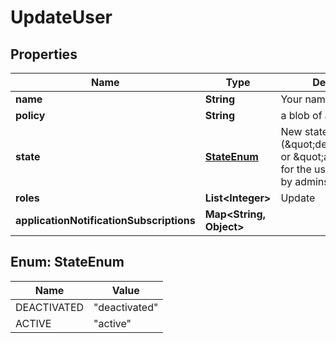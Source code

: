 

# UpdateUser

## Properties

Name | Type | Description | Notes
------------ | ------------- | ------------- | -------------
**name** | **String** | Your name. |  [optional]
**policy** | **String** | a blob of acl json |  [optional]
**state** | [**StateEnum**](#StateEnum) | New state (\&quot;deactivated\&quot; or \&quot;active\&quot;) for the user. Only usable by admins for the user. |  [optional]
**roles** | **List&lt;Integer&gt;** | Update |  [optional]
**applicationNotificationSubscriptions** | **Map&lt;String, Object&gt;** |  |  [optional]



## Enum: StateEnum

Name | Value
---- | -----
DEACTIVATED | &quot;deactivated&quot;
ACTIVE | &quot;active&quot;



